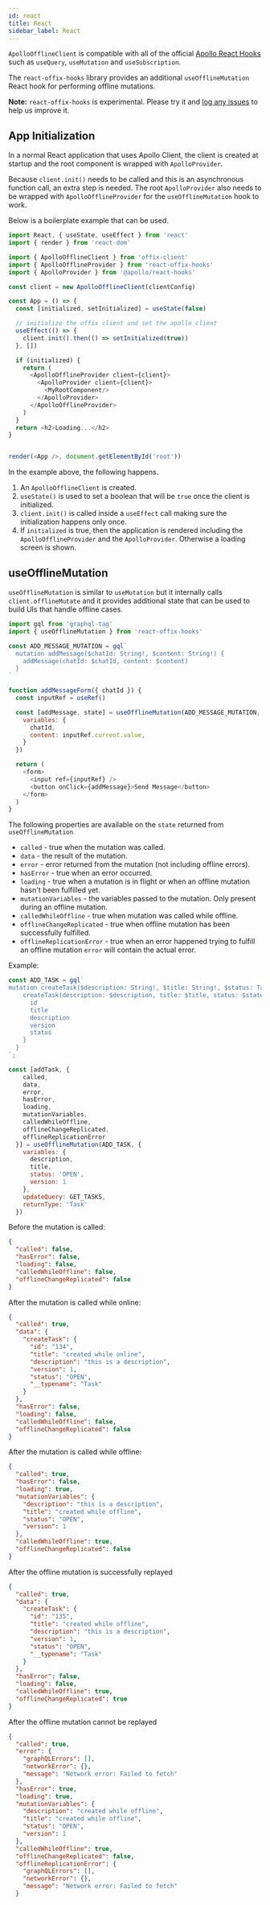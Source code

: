 ```yaml
---
id: react
title: React
sidebar_label: React
---
```


`ApolloOfflineClient` is compatible with all of the official [Apollo React Hooks](https://www.apollographql.com/docs/react/api/react-hooks/) such as `useQuery`, `useMutation` and `useSubscription`.

The `react-offix-hooks` library provides an additional `useOfflineMutation` React hook for performing offline mutations.

**Note:** `react-offix-hooks` is experimental. Please try it and [log any issues](https://github.com/aerogear/offix/issues/new/choose) to help us improve it.

## App Initialization

In a normal React application that uses Apollo Client, the client is created at startup and the root component is wrapped with `ApolloProvider`.

Because `client.init()` needs to be called and this is an asynchronous function call, an extra step is needed. The root `ApolloProvider` also needs to be wrapped with `ApolloOfflineProvider` for the `useOfflineMutation` hook to work.

Below is a boilerplate example that can be used.

```javascript
import React, { useState, useEffect } from 'react'
import { render } from 'react-dom'

import { ApolloOfflineClient } from 'offix-client'
import { ApolloOfflineProvider } from 'react-offix-hooks'
import { ApolloProvider } from '@apollo/react-hooks'

const client = new ApolloOfflineClient(clientConfig)

const App = () => {
  const [initialized, setInitialized] = useState(false)

  // initialize the offix client and set the apollo client
  useEffect(() => {
    client.init().then(() => setInitialized(true))
  }, [])

  if (initialized) {
    return (
      <ApolloOfflineProvider client={client}>
        <ApolloProvider client={client}>
          <MyRootComponent/>
        </ApolloProvider>
      </ApolloOfflineProvider>
    )
  }
  return <h2>Loading...</h2>
}


render(<App />, document.getElementById('root'))
```

In the example above, the following happens.

1. An `ApolloOfflineClient` is created.
2. `useState()` is used to set a boolean that will be `true` once the client is initialized.
3. `client.init()` is called inside a `useEffect` call making sure the initialization happens only once.
4. If `initialized` is true, then the application is rendered including the `ApolloOfflineProvider` and the `ApolloProvider`. Otherwise a loading screen is shown.

## useOfflineMutation

`useOfflineMutation` is similar to `useMutation` but it internally calls `client.offlineMutate` and it provides additional state that can be used to build UIs that handle offline cases.

```javascript
import gql from 'graphql-tag'
import { useOfflineMutation } from 'react-offix-hooks'

const ADD_MESSAGE_MUTATION = gql`
  mutation addMessage($chatId: String!, $content: String!) {
    addMessage(chatId: $chatId, content: $content)
  }
`

function addMessageForm({ chatId }) {
  const inputRef = useRef()

  const [addMessage, state] = useOfflineMutation(ADD_MESSAGE_MUTATION, {
    variables: {
      chatId,
      content: inputRef.current.value,
    }
  })

  return (
    <form>
      <input ref={inputRef} />
      <button onClick={addMessage}>Send Message</button>
    </form>
  )
}
```

The following properties are available on the `state` returned from `useOfflineMutation`

* `called` - true when the mutation was called.
* `data` - the result of the mutation.
* `error` - error returned from the mutation (not including offline errors).
* `hasError` - true when an error occurred.
* `loading` - true when a mutation is in flight or when an offline mutation hasn't been fulfilled yet.
* `mutationVariables` - the variables passed to the mutation. Only present during an offline mutation.
* `calledWhileOffline` - true when mutation was called while offline.
* `offlineChangeReplicated` - true when offline mutation has been successfully fulfilled.
* `offlineReplicationError` - true when an error happened trying to fulfill an offline mutation `error` will contain the actual error.

Example:

```js
const ADD_TASK = gql`
mutation createTask($description: String!, $title: String!, $status: TaskStatus){
    createTask(description: $description, title: $title, status: $status){
      id
      title
      description
      version
      status
    }
  }
`;

const [addTask, {
    called,
    data,
    error,
    hasError,
    loading,
    mutationVariables,
    calledWhileOffline,
    offlineChangeReplicated,
    offlineReplicationError
  }] = useOfflineMutation(ADD_TASK, {
    variables: {
      description,
      title,
      status: 'OPEN',
      version: 1
    },
    updateQuery: GET_TASKS,
    returnType: 'Task'
  })
```

Before the mutation is called:

```json
{
  "called": false,
  "hasError": false,
  "loading": false,
  "calledWhileOffline": false,
  "offlineChangeReplicated": false
}
```

After the mutation is called while online:

```json
{
  "called": true,
  "data": {
    "createTask": {
      "id": "134",
      "title": "created while online",
      "description": "this is a description",
      "version": 1,
      "status": "OPEN",
      "__typename": "Task"
    }
  },
  "hasError": false,
  "loading": false,
  "calledWhileOffline": false,
  "offlineChangeReplicated": false
}
```

After the mutation is called while offline:

```json
{
  "called": true,
  "hasError": false,
  "loading": true,
  "mutationVariables": {
    "description": "this is a description",
    "title": "created while offline",
    "status": "OPEN",
    "version": 1
  },
  "calledWhileOffline": true,
  "offlineChangeReplicated": false
}
```

After the offline mutation is successfully replayed

```json
{
  "called": true,
  "data": {
    "createTask": {
      "id": "135",
      "title": "created while offline",
      "description": "this is a description",
      "version": 1,
      "status": "OPEN",
      "__typename": "Task"
    }
  },
  "hasError": false,
  "loading": false,
  "calledWhileOffline": true,
  "offlineChangeReplicated": true
}
```

After the offline mutation cannot be replayed

```json
{
  "called": true,
  "error": {
    "graphQLErrors": [],
    "networkError": {},
    "message": "Network error: Failed to fetch"
  },
  "hasError": true,
  "loading": true,
  "mutationVariables": {
    "description": "created while offline",
    "title": "created while offline",
    "status": "OPEN",
    "version": 1
  },
  "calledWhileOffline": true,
  "offlineChangeReplicated": false,
  "offlineReplicationError": {
    "graphQLErrors": [],
    "networkError": {},
    "message": "Network error: Failed to fetch"
  }
```